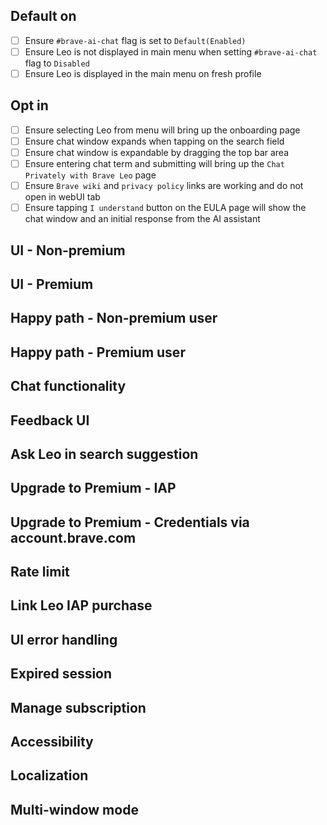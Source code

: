 ## Default on

- [ ] Ensure `#brave-ai-chat` flag is set to `Default(Enabled)`
- [ ] Ensure Leo is not displayed in main menu when setting `#brave-ai-chat` flag to `Disabled`
- [ ] Ensure Leo is displayed in the main menu on fresh profile

## Opt in

- [ ] Ensure selecting Leo from menu will bring up the onboarding page
- [ ] Ensure chat window expands when tapping on the search field
- [ ] Ensure chat window is expandable by dragging the top bar area
- [ ] Ensure entering chat term and submitting will bring up the `Chat Privately with Brave Leo` page
- [ ] Ensure `Brave wiki` and `privacy policy` links are working and do not open in webUI tab
- [ ] Ensure tapping `I understand` button on the EULA page will show the chat window and an initial response from the AI assistant

## UI - Non-premium

## UI - Premium

## Happy path - Non-premium user

## Happy path - Premium user

## Chat functionality

## Feedback UI

## Ask Leo in search suggestion

## Upgrade to Premium - IAP

## Upgrade to Premium - Credentials via account.brave.com

## Rate limit 

## Link Leo IAP purchase

## UI error handling 

## Expired session

## Manage subscription

## Accessibility

## Localization 

## Multi-window mode



